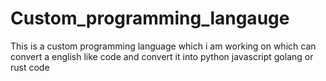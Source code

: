 # Custom_programming_langauge
This is a custom programming language which i am working on which can convert a english like code and convert it into python javascript golang or rust code
